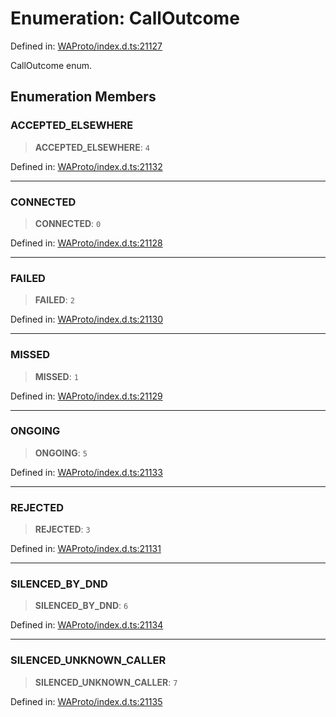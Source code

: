 # Enumeration: CallOutcome

Defined in: [WAProto/index.d.ts:21127](https://github.com/Fokusdotid/bail/blob/dad8cbc7bd41e0c17126095b0fc017b92c3d85cf/WAProto/index.d.ts#L21127)

CallOutcome enum.

## Enumeration Members

### ACCEPTED\_ELSEWHERE

> **ACCEPTED\_ELSEWHERE**: `4`

Defined in: [WAProto/index.d.ts:21132](https://github.com/Fokusdotid/bail/blob/dad8cbc7bd41e0c17126095b0fc017b92c3d85cf/WAProto/index.d.ts#L21132)

***

### CONNECTED

> **CONNECTED**: `0`

Defined in: [WAProto/index.d.ts:21128](https://github.com/Fokusdotid/bail/blob/dad8cbc7bd41e0c17126095b0fc017b92c3d85cf/WAProto/index.d.ts#L21128)

***

### FAILED

> **FAILED**: `2`

Defined in: [WAProto/index.d.ts:21130](https://github.com/Fokusdotid/bail/blob/dad8cbc7bd41e0c17126095b0fc017b92c3d85cf/WAProto/index.d.ts#L21130)

***

### MISSED

> **MISSED**: `1`

Defined in: [WAProto/index.d.ts:21129](https://github.com/Fokusdotid/bail/blob/dad8cbc7bd41e0c17126095b0fc017b92c3d85cf/WAProto/index.d.ts#L21129)

***

### ONGOING

> **ONGOING**: `5`

Defined in: [WAProto/index.d.ts:21133](https://github.com/Fokusdotid/bail/blob/dad8cbc7bd41e0c17126095b0fc017b92c3d85cf/WAProto/index.d.ts#L21133)

***

### REJECTED

> **REJECTED**: `3`

Defined in: [WAProto/index.d.ts:21131](https://github.com/Fokusdotid/bail/blob/dad8cbc7bd41e0c17126095b0fc017b92c3d85cf/WAProto/index.d.ts#L21131)

***

### SILENCED\_BY\_DND

> **SILENCED\_BY\_DND**: `6`

Defined in: [WAProto/index.d.ts:21134](https://github.com/Fokusdotid/bail/blob/dad8cbc7bd41e0c17126095b0fc017b92c3d85cf/WAProto/index.d.ts#L21134)

***

### SILENCED\_UNKNOWN\_CALLER

> **SILENCED\_UNKNOWN\_CALLER**: `7`

Defined in: [WAProto/index.d.ts:21135](https://github.com/Fokusdotid/bail/blob/dad8cbc7bd41e0c17126095b0fc017b92c3d85cf/WAProto/index.d.ts#L21135)
